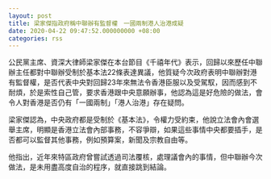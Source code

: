 ```yaml
---
layout: post
title: 梁家傑指政府稱中聯辦有監督權　一國兩制港人治港成疑
date: 2020-04-22 09:47:52.000000000 +08:00
categories: rss
---
```


公民黨主席、資深大律師梁家傑在本台節目《千禧年代》表示，回歸以來歷任中聯辦主任都對中聯辦受制於基本法22條表達異議，他質疑今次政府表明中聯辦對港有監督權，是否代表中央對回歸23年來無法令香港臣服以及受駕馭，因而感到不耐煩，於是索性自己管，要求香港跟中央意願辦事，他認為這是好危險的做法，會令人對香港是否仍有「一國兩制」「港人治港」存在疑問。

梁家傑認為，中央政府都是受制於《基本法》，令權力受約束，他說立法會內會選舉主席，明顯是香港立法會內部事務，不容爭辯，如果這些事情中央都要插手，是否都可以監督其他事務，例如預算案，新聞及宗教自由等。

他指出，近年來特區政府曾嘗試透過司法覆核，處理議會內的事情，但中聯辦今次做法，是未用盡高度自治的程序，就直接跳到結論。
